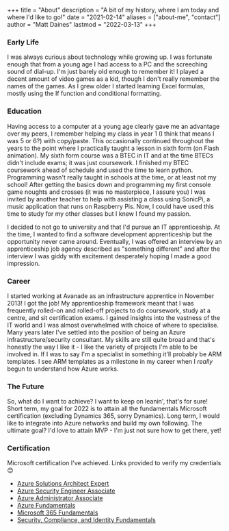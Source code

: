 +++
title = "About"
description = "A bit of my history, where I am today and where I'd like to go!"
date = "2021-02-14"
aliases = ["about-me", "contact"]
author = "Matt Daines"
lastmod = "2022-03-13"
+++

### Early Life

I was always curious about technology while growing up. I was fortunate enough that from a young age I had access to a PC and the screeching sound of dial-up. I'm just barely old enough to remember it! I played a decent amount of video games as a kid, though I don't really remember the names of the games. As I grew older I started learning Excel formulas, mostly using the If function and conditional formatting.

### Education

Having access to a computer at a young age clearly gave me an advantage over my peers, I remember helping my class in year 1 (I think that means I was 5 or 6?) with copy/paste. This occasionally continued throughout the years to the point where I practically taught a lesson in sixth form (on Flash animation). My sixth form course was a BTEC in IT and at the time BTECs didn't include exams; it was just coursework. I finished my BTEC coursework ahead of schedule and used the time to learn python. Programming wasn't really taught in schools at the time, or at least not my school! After getting the basics down and programming my first console game noughts and crosses (it was no masterpiece, I assure you) I was invited by another teacher to help with assisting a class using SonicPi, a music application that runs on Raspberry Pis. Now, I could have used this time to study for my other classes but I knew I found my passion.

I decided to not go to university and that I'd pursue an IT apprenticeship. At the time, I wanted to find a software development apprenticeship but the opportunity never came around. Eventually, I was offered an interview by an apprenticeship job agency described as "something different" and after the interview I was giddy with excitement desperately hoping I made a good impression.

### Career

I started working at Avanade as an infrastructure apprentice in November 2013! I got the job! My apprenticeship framework meant that I was frequently rolled-on and rolled-off projects to do coursework, study at a centre, and sit certification exams. I gained insights into the vastness of the IT world and I was almost overwhelmed with choice of where to specialise. Many years later I've settled into the position of being an Azure infrastructure/security consultant. My skills are still quite broad and that's honestly the way I like it - I like the variety of projects I'm able to be involved in. If I was to say I'm a specialist in something it'll probably be ARM templates. I see ARM templates as a milestone in my career when I *really* begun to understand how Azure works.

### The Future

So, what do I want to achieve? I want to keep on leanin', that's for sure! Short term, my goal for 2022 is to attain all the fundamentals Microsoft certification (excluding Dynamics 365, sorry Dynamics). Long term, I would like to integrate into Azure networks and build my own following. The ultimate goal? I'd love to attain MVP - I'm just not sure how to get there, yet!

### Certification

Microsoft certification I've achieved. Links provided to verify my credentials 😊

* [Azure Solutions Architect Expert](https://www.credly.com/badges/1b9ea08a-bd9a-4a69-9528-041dfdd054a5/public_url)
* [Azure Security Engineer Associate](https://www.credly.com/badges/c24b3122-82c9-4a1f-9b0b-642ef7ba2d6d/public_url)
* [Azure Administrator Associate](https://www.credly.com/badges/a013474e-7878-4bfb-9ce9-ce217f813e52/public_url)
* [Azure Fundamentals](https://www.credly.com/badges/b1fdb056-234c-4887-90d1-d5cfcd38d0f2/public_url)
* [Microsoft 365 Fundamentals](https://www.credly.com/badges/775ccfd1-80db-456e-a674-d6150dd1f9ee/public_url)
* [Security, Compliance, and Identity Fundamentals](https://www.credly.com/badges/d6c09d2e-4b5a-48c2-a887-199e4673e549/public_url)
